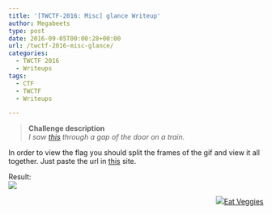 ```yaml
---
title: '[TWCTF-2016: Misc] glance Writeup'
author: Megabeets
type: post
date: 2016-09-05T00:00:28+00:00
url: /twctf-2016-misc-glance/
categories:
  - TWCTF 2016
  - Writeups
tags:
  - CTF
  - TWCTF
  - Writeups

---
```

> **Challenge description**  
> _I saw [this][1] through a gap of the door on a train._

In order to view the flag you should split the frames of the gif and view it all together. Just paste the url in [this][2] site.

Result:  
<img src="../uploads/glance.png" /> 

<div class="nf-post-footer">
  <p style="text-align: right">
    <a href="https://www.megabeets.net/about.html#vegan"><img src="../uploads/megabeets_inline_logo.png" />Eat Veggies</a>
  </p>
</div>

 [1]: https://twctf7qygt6ujk.azureedge.net/uploads/glance.gif-994bd85cd3c2f37c1cd1d520a506abbbe459ac7dc2fedd39bf04c99a04abcb9f
 [2]: http://ezgif.com/split